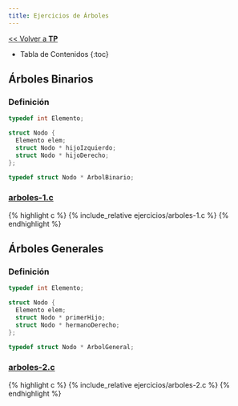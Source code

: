 ```yaml
---
title: Ejercicios de Árboles
---
```


[&lt;&lt; Volver a **TP**](../tp.md)

* Tabla de Contenidos
{:toc}

## Árboles Binarios

### Definición

```c
typedef int Elemento;

struct Nodo {
  Elemento elem;
  struct Nodo * hijoIzquierdo;
  struct Nodo * hijoDerecho;
};

typedef struct Nodo * ArbolBinario;
```

### [arboles-1.c](ejercicios/arboles-1.c)

{% highlight c %}
{% include_relative ejercicios/arboles-1.c %}
{% endhighlight %}

## Árboles Generales

### Definición

```c
typedef int Elemento;

struct Nodo {
  Elemento elem;
  struct Nodo * primerHijo;
  struct Nodo * hermanoDerecho;
};

typedef struct Nodo * ArbolGeneral;
```

### [arboles-2.c](ejercicios/arboles-2.c)

{% highlight c %}
{% include_relative ejercicios/arboles-2.c %}
{% endhighlight %}
